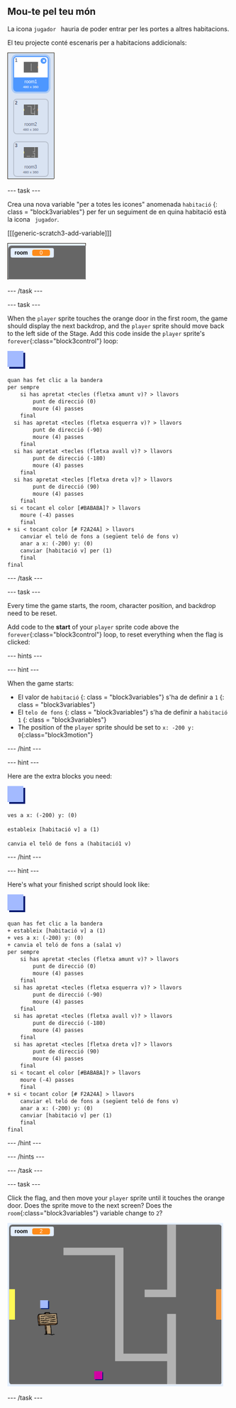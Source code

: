 ## Mou-te pel teu món

La icona `jugador ` hauria de poder entrar per les portes a altres habitacions.

El teu projecte conté escenaris per a habitacions addicionals:

![captura de pantalla](images/world-backdrops.png)

\--- task \---

Crea una nova variable "per a totes les icones" anomenada ` habitació ` {: class = "block3variables"} per fer un seguiment de en quina habitació està la icona ` jugador`.

[[[generic-scratch3-add-variable]]]

![screenshot](images/world-room.png)

\--- /task \---

\--- task \---

When the `player` sprite touches the orange door in the first room, the game should display the next backdrop, and the `player` sprite should move back to the left side of the Stage. Add this code inside the `player` sprite's `forever`{:class="block3control"} loop:

![player](images/player.png)

```blocks3
quan has fet clic a la bandera
per sempre
    si has apretat <tecles (fletxa amunt v)? > llavors
        punt de direcció (0)
        moure (4) passes
    final
  si has apretat <tecles (fletxa esquerra v)? > llavors
        punt de direcció (-90)
        moure (4) passes
    final
  si has apretat <tecles (fletxa avall v)? > llavors
        punt de direcció (-180)
        moure (4) passes
    final
  si has apretat <tecles [fletxa dreta v]? > llavors
        punt de direcció (90)
        moure (4) passes
    final
 si < tocant el color [#BABABA]? > llavors
    moure (-4) passes
    final
+ si < tocant color [# F2A24A] > llavors
    canviar el teló de fons a (següent teló de fons v)
    anar a x: (-200) y: (0)
    canviar [habitació v] per (1)
    final
final
```

\--- /task \---

\--- task \---

Every time the game starts, the room, character position, and backdrop need to be reset.

Add code to the **start** of your `player` sprite code above the `forever`{:class="block3control"} loop, to reset everything when the flag is clicked:

\--- hints \---

\--- hint \---

When the game starts:

+ El valor de ` habitació ` {: class = "block3variables"} s'ha de definir a ` 1 ` {: class = "block3variables"}
+ El ` telo de fons ` {: class = "block3variables"} s'ha de definir a ` habitació 1 ` {: class = "block3variables"}
+ The position of the `player` sprite should be set to `x: -200 y: 0`{:class="block3motion"}

\--- /hint \---

\--- hint \---

Here are the extra blocks you need:

![player](images/player.png)

```blocks3
ves a x: (-200) y: (0)

estableix [habitació v] a (1)

canvia el teló de fons a (habitació1 v)
```

\--- /hint \---

\--- hint \---

Here's what your finished script should look like:

![player](images/player.png)

```blocks3
quan has fet clic a la bandera
+ estableix [habitació v] a (1)
+ ves a x: (-200) y: (0)
+ canvia el teló de fons a (sala1 v)
per sempre
    si has apretat <tecles (fletxa amunt v)? > llavors
        punt de direcció (0)
        moure (4) passes
    final
  si has apretat <tecles (fletxa esquerra v)? > llavors
        punt de direcció (-90)
        moure (4) passes
    final
  si has apretat <tecles (fletxa avall v)? > llavors
        punt de direcció (-180)
        moure (4) passes
    final
  si has apretat <tecles [fletxa dreta v]? > llavors
        punt de direcció (90)
        moure (4) passes
    final
 si < tocant el color [#BABABA]? > llavors
    moure (-4) passes
    final
+ si < tocant color [# F2A24A] > llavors
    canviar el teló de fons a (següent teló de fons v)
    anar a x: (-200) y: (0)
    canviar [habitació v] per (1)
    final
final
```

\--- /hint \---

\--- /hints \---

\--- /task \---

\--- task \---

Click the flag, and then move your `player` sprite until it touches the orange door. Does the sprite move to the next screen? Does the `room`{:class="block3variables"} variable change to `2`?

![screenshot](images/world-room-test.png)

\--- /task \---